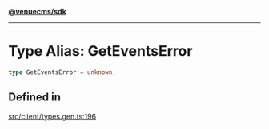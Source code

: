 [**@venuecms/sdk**](../Index.md)

***

# Type Alias: GetEventsError

```ts
type GetEventsError = unknown;
```

## Defined in

[src/client/types.gen.ts:196](https://github.com/venuecms/sdk/blob/e006ed15657b6995aa87e1eb9272ec151fbf86f1/src/client/types.gen.ts#L196)
